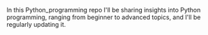 In this Python_programming repo I'll be sharing insights into Python programming, ranging from beginner to advanced topics, and I'll be regularly updating it.
